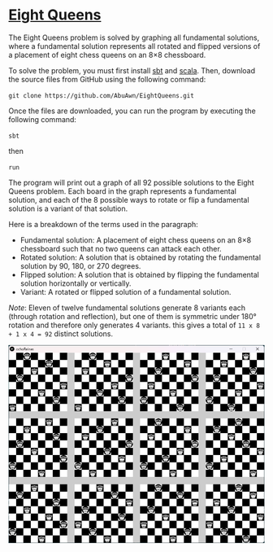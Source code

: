 # [Eight Queens](https://en.wikipedia.org/wiki/Eight_queens_puzzle)
The Eight Queens problem is solved by graphing all fundamental solutions, where a fundamental solution represents all rotated and flipped versions of a placement of eight chess queens on an 8×8 chessboard.

To solve the problem, you must first install [sbt](https://www.scala-sbt.org/) and [scala](https://www.scala-lang.org/). Then, download the source files from GitHub using the following command:
 
`git clone https://github.com/AbuAwn/EightQueens.git`

Once the files are downloaded, you can run the program by executing the following command:

`sbt`

then

`run`

The program will print out a graph of all 92 possible solutions to the Eight Queens problem. Each board in the graph represents a fundamental solution, and each of the 8 possible ways to rotate or flip a fundamental solution is a variant of that solution.

Here is a breakdown of the terms used in the paragraph:

* Fundamental solution: A placement of eight chess queens on an 8×8 chessboard such that no two queens can attack each other.
* Rotated solution: A solution that is obtained by rotating the fundamental solution by 90, 180, or 270 degrees.
* Flipped solution: A solution that is obtained by flipping the fundamental solution horizontally or vertically.
* Variant: A rotated or flipped solution of a fundamental solution.

*Note*: Eleven of twelve fundamental solutions generate 8 variants each (through rotation and reflection), but one of them is symmetric under 180° rotation and therefore only generates 4 variants. this gives a total of `11 x 8 + 1 x 4 = 92` distinct solutions.

![Alt text](8Queens.png)
